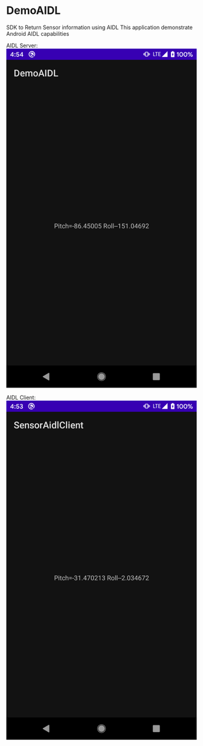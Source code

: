 # DemoAIDL
SDK to Return Sensor information using AIDL
This application demonstrate Android AIDL capabilities

AIDL Server: 
![ScreenShot](https://github.com/madroidpro/DemoAIDL/blob/master/aidl_server.png)


AIDL Client:
![ScreenShot](https://github.com/madroidpro/DemoAIDL/blob/master/aidlClient.png)
